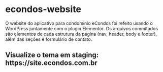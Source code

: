 <h1>econdos-website</h1>
<p>O website do aplicativo para condomínio eCondos foi refeito usando o WordPress juntamente com o plugin Elementor. Os arquivos commitados são elementos de cada estrutura da página (nav, header, body e footer), além das seções e formulário de contato.</p>

<h2>Visualize o tema em staging: https://site.econdos.com.br</h2>
